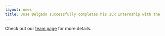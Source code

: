 ```yaml
---
layout: news
title: Jose Delgado successfully completes his ICR Internship with the lab. Best of luck in your future pursuits Jose! 
---
```


Check out our <a href="/team">team page</a> for more details.
